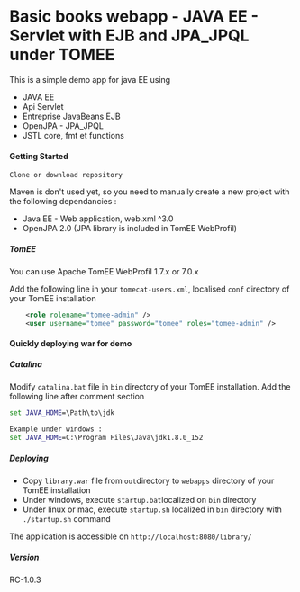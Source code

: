 # Basic books webapp - JAVA EE - Servlet with EJB and JPA_JPQL under TOMEE

This is a simple demo app for java EE using 

* JAVA EE
* Api Servlet
* Entreprise JavaBeans EJB
* OpenJPA - JPA_JPQL
* JSTL core, fmt et functions

#### Getting Started

````
Clone or download repository
````

Maven is don't used yet, so you need to manually create a new project with the following dependancies :

* Java EE - Web application, web.xml ^3.0
* OpenJPA 2.0 (JPA library is included in TomEE WebProfil)

##### TomEE

You can use Apache TomEE WebProfil 1.7.x or 7.0.x

Add the following line in your `tomecat-users.xml`, localised `conf` directory of your TomEE installation

````xml
    <role rolename="tomee-admin" />
    <user username="tomee" password="tomee" roles="tomee-admin" />
````

#### Quickly deploying war for demo

##### Catalina

Modify `catalina.bat` file in `bin` directory of your TomEE installation. Add the following line after comment section

````bat
set JAVA_HOME=\Path\to\jdk

Example under windows :
set JAVA_HOME=C:\Program Files\Java\jdk1.8.0_152
````

##### Deploying

* Copy `library.war` file from `out`directory to `webapps` directory of your TomEE installation
* Under windows, execute `startup.bat`localized on `bin` directory
* Under linux or mac, execute `startup.sh` localized in `bin` directory with `./startup.sh` command


The application is accessible on `http://localhost:8080/library/`

##### Version

RC-1.0.3